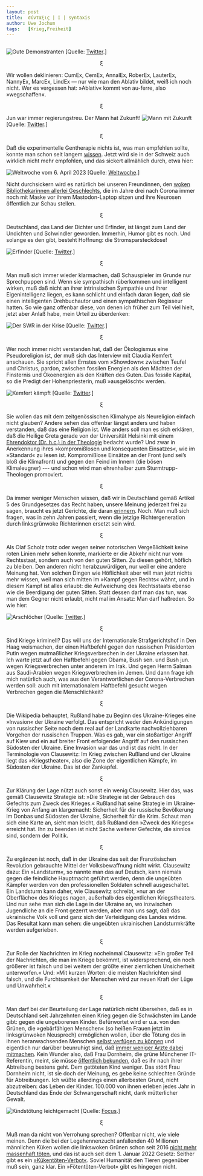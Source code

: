 ```yaml
---
layout:	post
title:	σύνταξις | I | syntaxis 
author:	Uwe Jochum
tags:   [Krieg,Freiheit]
---
```


<img src="http://vg01.met.vgwort.de/na/5f36d30b9fda472c9111c039c56f24bf" width="1" height="1" alt="">

![Gute
Demonstranten](/5artikel/material/twitter-gute-demonstranten.png
"Gute Demonstranten") [Quelle:
[Twitter](https://media.gettr.com/group4/getter/2023/04/08/17/dd3b1f46-1b52-ce16-b61c-0cddccafb26f/55ad95069385584ea37c4985e55b27c6_768x0.jpg).]

<center>ξ</center>

Wir wollen deklinieren: CumEx, CemEx, AnnalEx, RoberEx, LauterEx,
NannyEx, MarcEx, LindEx — nur wie man den Ablativ bildet, weiß
ich noch nicht. Wer es vergessen hat: »Ablativ« kommt von
au-ferre, also »wegschaffen«.

<center>ξ</center>

Jun war immer regierungstreu. Der Mann hat Zukunft! 
![Mann mit Zukunft](/5artikel/material/twitter-jun-haintz-2023-04-08.png
"Mann mit Zukunft") [Quelle:
[Twitter](https://twitter.com/haintz_markus/status/1644347523128086528?s=20).]

<center>ξ</center>

Daß die experimentelle Gentherapie nichts ist, was man empfehlen
sollte, konnte man schon seit langem
[wissen](https://uwejochum.github.io/5artikel/2022/02/04/logik-lage/).
Jetzt wird sie in der Schweiz auch wirklich nicht mehr empfohlen,
und das sickert allmählich durch, etwa hier:

![Weltwoche vom 6. April 2023](/5artikel/material/weltwoche-gut-empfehlung-impfung-2023-04-06.png
"Weltwoche vom 6. April 2023") [Quelle:
[Weltwoche](https://weltwoche.ch/daily/amtlich-bestaetigt-impfung-ist-gefaehrlich-bundesamt-fuer-gesundheit-empfiehlt-covid-impfung-nicht-mehr-aerzte-die-weiterhin-impfen-sind-neu-haftbar/
).]

Nicht durchsickern wird es natürlich bei unseren Freundinnen, den
[woken Bibliothekarinnen allerlei
Geschlechts](https://uwejochum.github.io/5artikel/2022/02/10/logik-lage-02/),
die im Jahre drei nach Corona immer noch mit Maske vor ihrem
Mastodon-Laptop sitzen und ihre Neurosen öffentlich zur Schau
stellen.

<center>ξ</center>

Deutschland, das Land der Dichter und Erfinder, ist längst zum
Land der Undichten und Schwindler geworden. Immerhin, Humor gibt
es noch. Und solange es den gibt, besteht Hoffnung: die
Stromsparsteckdose!

![Erfinder](/5artikel/material/twitter-steckdose-2023-04-10.png
"Erfinder") [Quelle:
[Twitter](https://twitter.com/ergroovt/status/1643677339878924298?s=20).]


<center>ξ</center>

Man muß sich immer wieder klarmachen, daß Schauspieler im Grunde
nur Sprechpuppen sind. Wenn sie sympathisch rüberkommen und
intelligent wirken, muß daß nicht an ihrer intrinsischen
Sympathie und ihrer Eigenintelligenz liegen, es kann schlicht und
einfach daran liegen, daß sie einen intelligenten Drehbuchautor
und einen sympathischen Regisseur hatten. So wie ganz offenbar
diese, von denen ich früher zum Teil viel hielt, jetzt aber Anlaß
habe, mein Urteil zu überdenken:

![Der SWR in der Krise](/5artikel/material/twitter-swr-dokuserie-2023-04-10.png
"Der SWR in der Krise") [Quelle:
[Twitter](https://twitter.com/i/status/1636364772718559233).]

<center>ξ</center>

Wer noch immer nicht verstanden hat, daß der Ökologismus eine
Pseudoreligion ist, der muß sich das Interview mit Claudia
Kemfert anschauen. Sie spricht allen Ernstes vom »Showdown«
zwischen Teufel und Christus, pardon, zwischen fossilen Energien
als den Mächten der Finsternis und Ökoenergien als den Kräften
des Guten. Das fossile Kapital, so die Predigt der
Hohenpriesterin, muß »ausgelöscht« werden.

![Kemfert kämpft](/5artikel/material/twitter-interview-kemfert-2023-04-10.png
"Kemfert kämpft") [Quelle:
[Twitter](https://twitter.com/i/status/1640765113174032394).]


<center>ξ</center>

Sie wollen das mit dem zeitgenössischen Klimahype als Neureligion
einfach nicht glauben? Andere sehen das offenbar längst anders
und haben verstanden, daß das eine Religion ist. Wie anders soll
man es sich erklären, daß die Heilige Greta gerade von der
Universität Helsinki mit einem [Ehrendoktor (Dr. h.c.) in der
Theologie](https://www.derstandard.de/story/2000144822173/klima-aktivistin-greta-thunberg-erhaelt-ehrendoktor-titel-in-theologie)
bedacht wurde? Und zwar in Anerkennung ihres »kompromißlosen und
konsequenten Einsatzes«, wie im »Standard« zu lesen
ist. Kompromißlose Einsätze an der Front (und sei’s bloß die
Klimafront) und gegen den Feind im Innern (die bösen
Klimaleugner) --- und schon wird man ehrenhalber zum
Sturmtrupp-Theologen promoviert.

<center>ξ</center>

Da immer weniger Menschen wissen, daß wir in Deutschland gemäß
Artikel 5 des Grundgesetzes das Recht haben, unsere Meinung
jederzeit frei zu sagen, braucht es jetzt Gerichte, die daran
[erinnern](https://www.lawblog.de/archives/2023/03/23/auch-in-dortmund-herrscht-meinungsfreiheit/). Noch. Man
muß sich fragen, was in zehn Jahren passiert, wenn die jetzige
Richtergeneration durch linksgrünwoke Richterinnen ersetzt sein
wird.

<center>ξ</center>

Als Olaf Scholz trotz oder wegen seiner notorischen
Vergeßlichkeit keine roten Linien mehr sehen konnte, markierte er
die Abkehr nicht nur vom Rechtsstaat, sondern auch von den guten
Sitten. Zu diesen gehört, höflich zu bleiben. Den anderen nicht
herabzuwürdigen, nur weil er eine andere Meinung hat. Von solchen
Dingen wie Höflichkeit aber will man jetzt nichts mehr wissen,
weil man sich mitten im »Kampf gegen Rechts« wähnt, und in diesem
Kampf ist alles erlaubt: die Aufweichung des Rechtsstaats ebenso
wie die Beerdigung der guten Sitten. Statt dessen darf man das
tun, was man dem Gegner nicht erlaubt, nicht mal im Ansatz: Man
darf haßreden. So wie hier:

![Arschlöcher](/5artikel/material/twitter-spd-arschloecher-2023-04-10.png
"Arschlöcher") [Quelle:
[Twitter](https://twitter.com/spdbt/status/1638088053624324096/photo/1).]

<center>ξ</center>


Sind Kriege kriminell? Das will uns der Internationale
Strafgerichtshof in Den Haag weismachen, der einen Haftbefehl
gegen den russischen Präsidenten Putin wegen mutmaßlicher
Kriegsverbrechen in der Ukraine erlassen hat. Ich warte jetzt auf
den Haftbefehl gegen Obama, Bush sen. und Bush jun. wegen
Kriegsverbrechen unter anderem im Irak. Und gegen Herrn Salman
aus Saudi-Arabien wegen Kriegsverbrechen im Jemen. Und dann frage
ich mich natürlich auch, was aus den Verantwortlichen der
Corona-Verbrechen werden soll: auch mit internationalem
Haftbefehl gesucht wegen Verbrechen gegen die Menschlichkeit?

<center>ξ</center>

Die Wikipedia behauptet, Rußland habe zu Beginn des
Ukraine-Krieges eine »Invasion« der Ukraine verfolgt. Das
entspricht weder den Ankündigungen von russischer Seite noch dem
real auf der Landkarte nachvollziehbaren Vorgehen der russischen
Truppen. Was es gab, war ein stoßartiger Angriff auf Kiew und ein
auf breiter Front erfolgender Angriff auf den russischen Südosten
der Ukraine. Eine Invasion war das und ist das nicht. In der
Terminologie von Clausewitz: Im Krieg zwischen Rußland und der
Ukraine liegt das »Kriegstheater«, also die Zone der eigentlichen
Kämpfe, im Südosten der Ukraine. Das ist der Zankapfel.

<center>ξ</center>

Zur Klärung der Lage nützt auch sonst ein wenig Clausewitz. Hier
das, was gemäß Clausewitz Strategie ist: »Die Strategie ist der
Gebrauch des Gefechts zum Zweck des Krieges.« Rußland hat seine
Strategie im Ukraine-Krieg von Anfang an klargemacht: Sicherheit
für die russische Bevölkerung im Donbas und Südosten der Ukraine,
Sicherheit für die Krim. Schaut man sich eine Karte an, sieht man
leicht, daß Rußland den »Zweck des Krieges« erreicht hat. Ihn zu
beenden ist nicht Sache weiterer Gefechte, die sinnlos sind,
sondern der Politik.

<center>ξ</center>

Zu ergänzen ist noch, daß in der Ukraine das seit der
Französischen Revolution gebrauchte Mittel der Volksbewaffnung
nicht wirkt. Clausewitz dazu: Ein »Landsturm«, so nannte man das
auf Deutsch, kann niemals gegen die feindliche Hauptmacht geführt
werden, denn die ungeübten Kämpfer werden von den professionellen
Soldaten schnell ausgeschaltet. Ein Landsturm kann daher, wie
Clausewitz schreibt, »nur an der Oberfläche« des Krieges nagen,
außerhalb des eigentlichen Kriegstheaters. Und nun sehe man sich
die Lage in der Ukraine an, wo inzwischen Jugendliche an die
Front gezerrt werden, aber man uns sagt, daß das ukrainische Volk
voll und ganz sich der Verteidigung des Landes widme. Das
Resultat kann man sehen: die ungeübten ukrainischen
Landsturmkräfte werden aufgerieben.

<center>ξ</center>

Zur Rolle der Nachrichten im Krieg nocheinmal Clausewitz: »Ein
großer Teil der Nachrichten, die man im Kriege bekömmt, ist
widersprechend, ein noch größerer ist falsch und bei weitem der
größte einer ziemlichen Unsicherheit unterworfen.« Und: »Mit
kurzen Worten: die meisten Nachrichten sind falsch, und die
Furchtsamkeit der Menschen wird zur neuen Kraft der Lüge und
Unwahrheit.«

<center>ξ</center>

Man darf bei der Beurteilung der Lage natürlich nicht übersehen,
daß es in Deutschland seit Jahrzehnten einen Krieg gegen die
Schwächsten im Lande gibt: gegen die ungeborenen
Kinder. Befürwortet wird er u.a. von den Grünen, die
»gebärfähigen Menschen« (so heißen Frauen jetzt im linksgrünwoken
Neusprech) ermöglichen wollen, über die Tötung des in ihnen
heranwachsenden Menschen [selbst verfügen zu
können](https://jungefreiheit.de/politik/deutschland/2021/abtreibungen-gruene-gratis-angebot/)
und eigentlich nur darüber beunruhigt sind, daß [immer weniger
Ärzte dabei
mitmachen](https://taz.de/Gruenen-Politikerin-ueber-Abtreibung/!5696119/). Kein
Wunder also, daß Frau Dornheim, die grüne Münchener
IT-Referentin, meint, sie müsse [öffentlich
bekunden](https://www.focus.de/regional/muenchen/muenchner-gruenen-politikerin-ich-habe-abgetrieben-und-mir-geht-es-bestens_id_185986737.html),
daß es ihr nach ihrer Abtreibung bestens geht. Dem getöteten Kind
weniger. Das stört Frau Dornheim nicht, ist sie doch der Meinung,
es gebe keine schlechten Gründe für Abtreibungen. Ich wüßte
allerdings einen allerbesten Grund, nicht abzutreiben: das Leben
der Kinder. 100.000 von ihnen erleben jedes Jahr in Deutschland
das Ende der Schwangerschaft nicht, dank mütterlicher Gewalt.

![Kindstötung leichtgemacht](/5artikel/material/focus-dornheim-2023-04-10.png
"Kindstötung leichtgemacht") [Quelle:
[Focus](https://www.focus.de/regional/muenchen/muenchner-gruenen-politikerin-ich-habe-abgetrieben-und-mir-geht-es-bestens_id_185986737.html).]


<center>ξ</center>

Muß man da nicht von Verrohung sprechen? Offenbar nicht, wie
viele meinen. Denn die bei der Legehennenzucht anfallenden 40
Millionen männlichen Küken wollen die linkswoken Grünen schon
seit 2016 [nicht mehr massenhaft
töten](https://www.sueddeutsche.de/politik/kuekenschreddern-verbot-bundestag-1.5299741),
und das ist auch seit dem 1. Januar 2022 Gesetz: Seither gibt es
ein
[»Kükentöten-Verbot«](https://www.bmel.de/DE/themen/tiere/tierschutz/tierwohl-forschung-in-ovo.html). Soviel
Humanität den Tieren gegenüber muß sein, ganz klar. Ein
»Fötentöten-Verbot« gibt es hingegen nicht.



